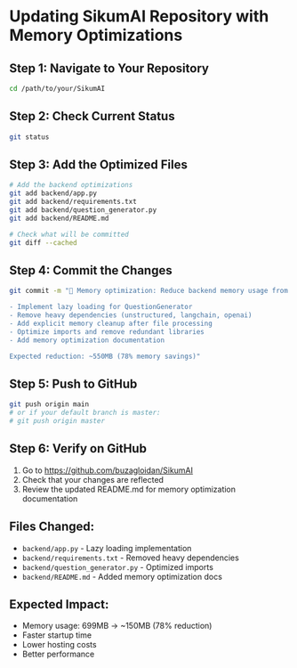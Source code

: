 # Updating SikumAI Repository with Memory Optimizations

## Step 1: Navigate to Your Repository
```bash
cd /path/to/your/SikumAI
```

## Step 2: Check Current Status
```bash
git status
```

## Step 3: Add the Optimized Files
```bash
# Add the backend optimizations
git add backend/app.py
git add backend/requirements.txt
git add backend/question_generator.py
git add backend/README.md

# Check what will be committed
git diff --cached
```

## Step 4: Commit the Changes
```bash
git commit -m "🚀 Memory optimization: Reduce backend memory usage from 699MB to ~150MB

- Implement lazy loading for QuestionGenerator
- Remove heavy dependencies (unstructured, langchain, openai)
- Add explicit memory cleanup after file processing
- Optimize imports and remove redundant libraries
- Add memory optimization documentation

Expected reduction: ~550MB (78% memory savings)"
```

## Step 5: Push to GitHub
```bash
git push origin main
# or if your default branch is master:
# git push origin master
```

## Step 6: Verify on GitHub
1. Go to https://github.com/buzagloidan/SikumAI
2. Check that your changes are reflected
3. Review the updated README.md for memory optimization documentation

## Files Changed:
- `backend/app.py` - Lazy loading implementation
- `backend/requirements.txt` - Removed heavy dependencies
- `backend/question_generator.py` - Optimized imports
- `backend/README.md` - Added memory optimization docs

## Expected Impact:
- Memory usage: 699MB → ~150MB (78% reduction)
- Faster startup time
- Lower hosting costs
- Better performance 